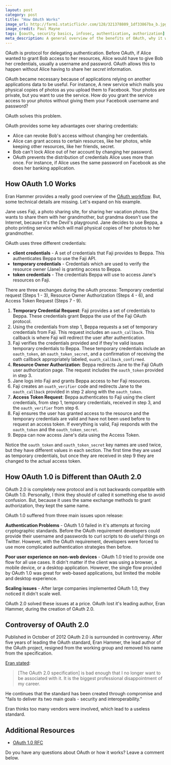 ```yaml
---
layout: post
category: post
title: "How OAuth Works"
image_url: http://farm1.staticflickr.com/128/321378809_1df33867ba_b.jpg
image_credit: Paul Mayne
tags: [oauth, security basics, infosec, authentication, authorization]
meta_description: A general overview of the benefits of OAuth, why it was created, and an OAuth example.
---
```


OAuth is protocol for delegating authentication. Before OAuth, if Alice wanted to grant Bob access to her resources, Alice would have to give Bob her credentials, usually a username and password. OAuth allows this to happen without Alice having to share her _secret_ information.

OAuth became necessary because of applications relying on another applications data to be useful. For instance, A new service which mails you physical copies of photos as you upload them to Facebook. Your photos are private, but you want to use the service. How do you grant the service access to your photos without giving them your Facebook username and password?

OAuth solves this problem.

OAuth provides some key advantages over sharing credentials:

* Alice can revoke Bob's access without changing her credentials. 
* Alice can grant access to certain resources, like her photos, while keeping other resources, like her friends, secret.
* Bob can't lock Alice out of her account by changing her password.
* OAuth prevents the distribution of credentials Alice uses more than once. For instance, if Alice uses the same password on Facebook as she does her banking application.

## How OAuth 1.0 Works
Eran Hammer provides a really good overview of the [OAuth workflow][3]. But, some technical details are missing. Let's expand on his example.

Jane uses Faji, a photo sharing site, for sharing her vacation photos. She wants to share them with her grandmother, but grandma doesn't use the Internet, because it's the Devil's playground. Jane decides to use Beppa, a photo printing service which will mail physical copies of her photos to her grandmother.

OAuth uses three different credentials: 

* __client credentials__ - A set of credentials that Faji provides to Beppa. This authenticates Beppa to use the Faji API.
* __temporary credentials__ - Credentials which are used to verify the resource owner (Jane) is granting access to Beppa.
* __token credentials__ - The credentials Beppa will use to access Jane's resources on Faji.

There are three exchanges during the oAuth process: Temporary credential request (Steps 1 - 3), Resource Owner Authorization (Steps 4 - 6), and Access Token Request (Steps 7 - 9).

1. __Temporary Credential Request__: Faji provides a set of credentials to Beppa. These credentials grant Beppa the use of the Faji OAuth protocol.
2. Using the credentials from step 1, Beppa requests a set of temporary credentials from Faji. This request includes an `oauth_callback`. This callback is where Faji will redirect the user after authentication.
3. Faji verifies the credentials provided and if they're valid issues temporary credentials to Beppa. These temporary credentials include an `oauth_token`, an `oauth_token_secret`, and a confirmation of receiving the oath callback appropriately labeled, `ouath_callback_confirmed`.
4. __Resource Owner Authorization__: Beppa redirects Jane to the Faji OAuth user authorization page. The request includes the `oauth_token` provided in step 3.
5. Jane logs into Faji and grants Beppa access to her Faji resources.
6. Faji creates an `ouath_verifier` code and redirects Jane to the `oauth_callback` provided in step 2 along with the `oauth_token`.
7. __Access Token Request__: Beppa authenticates to Faji using the client credentials, from step 1, temporary credentials, received in step 3, and the `oauth_verifier` from step 6.
8. Faji ensures the user has granted access to the resource and the temporary credentials are valid and have not been used before to request an access token. If everything is valid, Faji responds with the `oauth_token` and the `oauth_token_secret`.
9. Beppa can now access Jane's data using the Access Token.

Notice the `oauth_token` and `oauth_token_secret` key names are used twice, but they have different values in each section. The first time they are used as temporary credentials, but once they are received in step 9 they are changed to the actual access token.

## How OAuth 1.0 is Different than OAuth 2.0

OAuth 2.0 is completely new protocol and is not backwards compatible with OAuth 1.0. Personally, I think they should of called it something else to avoid confusion. But, because it uses the same exchange methods to grant authorization, they kept the same name.

OAuth 1.0 suffered from three main issues upon release:

__Authentication Problems__ - OAuth 1.0 failed in it's attempts at forcing cryptographic standards. Before the OAuth requirement developers could provide their username and passwords to curl scripts to do useful things on Twitter. However, with the OAuth requirement, developers were forced to use more complicated authentication strategies then before.

__Poor user experience on non-web devices__ - OAuth 1.0 tried to provide one flow for all use cases. It didn't matter if the client was using a browser, a mobile device, or a desktop application. However, the single flow provided by OAuth 1.0 was great for web-based applications, but limited the mobile and desktop experience.

__Scaling issues__ - After large companies implemented OAuth 1.0, they noticed it didn't scale well.

OAuth 2.0 solved these issues at a price. OAuth lost it's leading author, Eran Hammer, during the creation of OAuth 2.0.

## Controversy of OAuth 2.0
Published in October of 2012 OAuth 2.0 is surrounded in controversy. After five years of leading the OAuth standard, Eran Hammer, the lead author of the OAuth project, resigned from the working group and removed his name from the specification. 

[Eran stated][2]:

> [The OAuth 2.0 specification] is bad enough that I no longer want to be associated with it. It is the biggest professional disappointment of my career.

He continues that the standard has been created through compromise and "fails to deliver its two main goals - security and interoperability."

Eran thinks too many vendors were involved, which lead to a useless standard.

## Additional Resources

* [OAuth 1.0 RFC][1]

Do you have any questions about OAuth or how it works? Leave a comment below.

[1]: https://tools.ietf.org/html/rfc5849 "OAuth 1.0 RFC"
[2]: http://hueniverse.com/2012/07/oauth-2-0-and-the-road-to-hell/
[3]: http://hueniverse.com/oauth/guide/workflow/